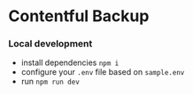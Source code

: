 # Contentful Backup

### Local development

- install dependencies `npm i`
- configure your `.env` file based on `sample.env`
- run `npm run dev`

